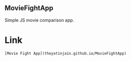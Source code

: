 ## MovieFightApp
 Simple JS movie comparison app.

# Link
    [Movie Fight App](theyatinjain.github.io/MovieFightApp)